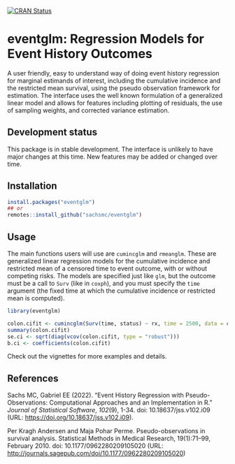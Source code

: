 [![CRAN Status](https://www.r-pkg.org/badges/version/eventglm)](https://cran.r-project.org/package=eventglm)

# eventglm: Regression Models for Event History Outcomes

A user friendly, easy to understand way of doing event history regression for marginal estimands of interest, including the cumulative incidence and the restricted mean survival, using the pseudo observation framework for estimation.
The interface uses the well known formulation of a generalized linear model and allows for features including plotting of residuals, the use of sampling weights, and corrected variance estimation.

## Development status

This package is in stable development. The interface is unlikely to have major changes at this time. New features may be added or changed over time.

## Installation

```r
install.packages("eventglm")
## or
remotes::install_github("sachsmc/eventglm")
```

## Usage

The main functions users will use are `cumincglm` and `rmeanglm`. These are generalized linear regression models for the cumulative incidence and restricted mean of a censored time to event outcome, with or without competing risks. The models are specified just like `glm`, but the outcome must be a call to `Surv` (like in `coxph`), and you must specify the `time` argument (the fixed time at which the cumulative incidence or restricted mean is computed).

```r
library(eventglm)

colon.cifit <- cumincglm(Surv(time, status) ~ rx, time = 2500, data = colon)
summary(colon.cifit)
se.ci <- sqrt(diag(vcov(colon.cifit, type = "robust")))
b.ci <- coefficients(colon.cifit)
```

Check out the vignettes for more examples and details.

## References

Sachs MC, Gabriel EE (2022). “Event History Regression with Pseudo-Observations:
Computational Approaches and an Implementation in R.” _Journal of Statistical Software_,
*102*(9), 1-34. doi: 10.18637/jss.v102.i09 (URL: https://doi.org/10.18637/jss.v102.i09).

Per Kragh Andersen and Maja Pohar Perme. Pseudo-observations in survival analysis. Statistical Methods in Medical Research, 19(1):71–99, February 2010. doi: 10.1177/0962280209105020 (URL: http://journals.sagepub.com/doi/10.1177/0962280209105020)
